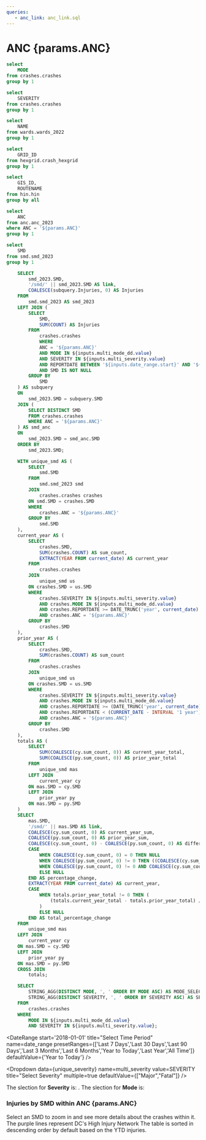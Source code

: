 ```yaml
---
queries:
   - anc_link: anc_link.sql
---
```


# ANC {params.ANC}

```sql unique_mode
select 
    MODE
from crashes.crashes
group by 1
```

```sql unique_severity
select 
    SEVERITY
from crashes.crashes
group by 1
```

```sql unique_wards
select 
    NAME
from wards.wards_2022
group by 1
```

```sql unique_hex
select 
    GRID_ID
from hexgrid.crash_hexgrid
group by 1
```

```sql unique_hin
select 
    GIS_ID,
    ROUTENAME
from hin.hin
group by all
```

```sql unique_anc
select 
    ANC
from anc.anc_2023
where ANC = '${params.ANC}'
group by 1
```

```sql unique_smd
select 
    SMD
from smd.smd_2023
group by 1
```

```sql smd_map
    SELECT 
        smd_2023.SMD,
        '/smd/' || smd_2023.SMD AS link,
        COALESCE(subquery.Injuries, 0) AS Injuries
    FROM 
        smd.smd_2023 AS smd_2023
    LEFT JOIN (
        SELECT
            SMD,
            SUM(COUNT) AS Injuries
        FROM 
            crashes.crashes
            WHERE 
            ANC = '${params.ANC}'
            AND MODE IN ${inputs.multi_mode_dd.value}
            AND SEVERITY IN ${inputs.multi_severity.value}
            AND REPORTDATE BETWEEN '${inputs.date_range.start}' AND '${inputs.date_range.end}'
            AND SMD IS NOT NULL
        GROUP BY 
            SMD
    ) AS subquery
    ON 
        smd_2023.SMD = subquery.SMD
    JOIN (
        SELECT DISTINCT SMD
        FROM crashes.crashes
        WHERE ANC = '${params.ANC}'
    ) AS smd_anc
    ON 
        smd_2023.SMD = smd_anc.SMD
    ORDER BY 
        smd_2023.SMD;
```

```sql smd_yoy
    WITH unique_smd AS (
        SELECT 
            smd.SMD
        FROM 
            smd.smd_2023 smd
        JOIN 
            crashes.crashes crashes
        ON smd.SMD = crashes.SMD
        WHERE 
            crashes.ANC = '${params.ANC}'
        GROUP BY 
            smd.SMD
    ),
    current_year AS (
        SELECT 
            crashes.SMD, 
            SUM(crashes.COUNT) AS sum_count, 
            EXTRACT(YEAR FROM current_date) AS current_year
        FROM 
            crashes.crashes
        JOIN 
            unique_smd us 
        ON crashes.SMD = us.SMD
        WHERE 
            crashes.SEVERITY IN ${inputs.multi_severity.value} 
            AND crashes.MODE IN ${inputs.multi_mode_dd.value}
            AND crashes.REPORTDATE >= DATE_TRUNC('year', current_date)
            AND crashes.ANC = '${params.ANC}'
        GROUP BY 
            crashes.SMD
    ),
    prior_year AS (
        SELECT 
            crashes.SMD, 
            SUM(crashes.COUNT) AS sum_count
        FROM 
            crashes.crashes
        JOIN 
            unique_smd us 
        ON crashes.SMD = us.SMD
        WHERE 
            crashes.SEVERITY IN ${inputs.multi_severity.value} 
            AND crashes.MODE IN ${inputs.multi_mode_dd.value}
            AND crashes.REPORTDATE >= (DATE_TRUNC('year', current_date) - INTERVAL '1 year') 
            AND crashes.REPORTDATE < (CURRENT_DATE - INTERVAL '1 year')
            AND crashes.ANC = '${params.ANC}'
        GROUP BY 
            crashes.SMD
    ),
    totals AS (
        SELECT 
            SUM(COALESCE(cy.sum_count, 0)) AS current_year_total,
            SUM(COALESCE(py.sum_count, 0)) AS prior_year_total
        FROM 
            unique_smd mas
        LEFT JOIN 
            current_year cy 
        ON mas.SMD = cy.SMD
        LEFT JOIN 
            prior_year py 
        ON mas.SMD = py.SMD
    )
    SELECT 
        mas.SMD,
        '/smd/' || mas.SMD AS link,
        COALESCE(cy.sum_count, 0) AS current_year_sum, 
        COALESCE(py.sum_count, 0) AS prior_year_sum, 
        COALESCE(cy.sum_count, 0) - COALESCE(py.sum_count, 0) AS difference,
        CASE 
            WHEN COALESCE(cy.sum_count, 0) = 0 THEN NULL
            WHEN COALESCE(py.sum_count, 0) != 0 THEN ((COALESCE(cy.sum_count, 0) - COALESCE(py.sum_count, 0)) / COALESCE(py.sum_count, 0)) 
            WHEN COALESCE(py.sum_count, 0) != 0 AND COALESCE(cy.sum_count, 0) = 0 THEN -1
            ELSE NULL 
        END AS percentage_change,
        EXTRACT(YEAR FROM current_date) AS current_year,
        CASE 
            WHEN totals.prior_year_total != 0 THEN (
                (totals.current_year_total - totals.prior_year_total) / totals.prior_year_total
            )
            ELSE NULL
        END AS total_percentage_change
    FROM 
        unique_smd mas
    LEFT JOIN 
        current_year cy 
    ON mas.SMD = cy.SMD
    LEFT JOIN 
        prior_year py 
    ON mas.SMD = py.SMD
    CROSS JOIN 
        totals;
```

```sql mode_severity_selection
    SELECT
        STRING_AGG(DISTINCT MODE, ', ' ORDER BY MODE ASC) AS MODE_SELECTION,
        STRING_AGG(DISTINCT SEVERITY, ', ' ORDER BY SEVERITY ASC) AS SEVERITY_SELECTION
    FROM
        crashes.crashes
    WHERE
        MODE IN ${inputs.multi_mode_dd.value}
        AND SEVERITY IN ${inputs.multi_severity.value};
```

<DateRange
  start='2018-01-01'
  title="Select Time Period"
  name=date_range
  presetRanges={['Last 7 Days','Last 30 Days','Last 90 Days','Last 3 Months','Last 6 Months','Year to Today','Last Year','All Time']}
  defaultValue={'Year to Today'}
/>

<Dropdown
    data={unique_severity} 
    name=multi_severity
    value=SEVERITY
    title="Select Severity"
    multiple=true
    defaultValue={["Major","Fatal"]}
/>

<Dropdown
    data={unique_mode} 
    name=multi_mode_dd
    value=MODE
    title="Select Mode"
    multiple=true
    selectAllByDefault=true
    description="*Only fatal"
/>

<Alert status="info">
The slection for <b>Severity</b> is: <b><Value data={mode_severity_selection} column="SEVERITY_SELECTION"/></b>. The slection for <b>Mode</b> is: <b><Value data={mode_severity_selection} column="MODE_SELECTION"/></b> <Info description="*Fatal only." color="primary" />
</Alert>

### Injuries by SMD within ANC {params.ANC}

<Grid cols=2>
    <Group>
        <Note>
            Select an SMD to zoom in and see more details about the crashes within it.
        </Note>
        <BaseMap
            height=500
            startingZoom=14
        >
        <Areas data={unique_hin} geoJsonUrl='/High_Injury_Network.geojson' geoId=GIS_ID areaCol=GIS_ID borderColor=#9d00ff color=#1C00ff00 ignoreZoom=true borderWidth=1.5
            tooltip={[
                {id: 'ROUTENAME'}
            ]}
        />
        <Areas data={smd_map} height=650 startingZoom=13 geoJsonUrl='/smd_2023.geojson' geoId=SMD areaCol=SMD value=Injuries min=0 borderWidth=1.5 borderColor='#A9A9A9' link=link
        />
        </BaseMap>
        <Note>
            The purple lines represent DC's High Injury Network
        </Note>
    </Group>
    <Group>
        <DataTable data={smd_yoy} sort="current_year_sum desc" title="Year Over Year Difference" wrapTitles=true rowShading=true totalRow=true link=link>
            <Column id=SMD title="SMD" totalAgg={`ANC ${unique_anc[0].ANC} Total`}/>
            <Column id=current_year_sum title={`${smd_yoy[0].current_year} YTD`} />
            <Column id=prior_year_sum title={`${smd_yoy[0].current_year - 1} YTD`}  />
            <Column id=difference title="Diff" contentType=delta downIsGood=True />
            <Column id=percentage_change fmt=pct0 title="% Diff" totalAgg={smd_yoy[0].total_percentage_change} totalFmt=pct0/> 
        </DataTable>
        <Note>
            The table is sorted in descending order by default based on the <Value data={smd_yoy} column="current_year" fmt='####'/> YTD injuries.
        </Note>
    </Group>
</Grid>